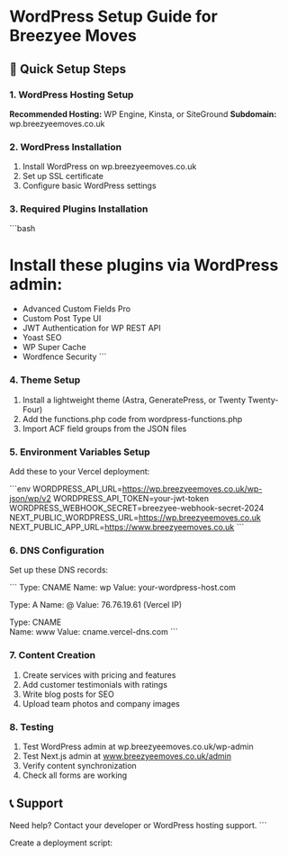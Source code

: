 # WordPress Setup Guide for Breezyee Moves

## 🚀 Quick Setup Steps

### 1. WordPress Hosting Setup
**Recommended Hosting:** WP Engine, Kinsta, or SiteGround
**Subdomain:** wp.breezyeemoves.co.uk

### 2. WordPress Installation
1. Install WordPress on wp.breezyeemoves.co.uk
2. Set up SSL certificate
3. Configure basic WordPress settings

### 3. Required Plugins Installation
\`\`\`bash
# Install these plugins via WordPress admin:
- Advanced Custom Fields Pro
- Custom Post Type UI
- JWT Authentication for WP REST API
- Yoast SEO
- WP Super Cache
- Wordfence Security
\`\`\`

### 4. Theme Setup
1. Install a lightweight theme (Astra, GeneratePress, or Twenty Twenty-Four)
2. Add the functions.php code from wordpress-functions.php
3. Import ACF field groups from the JSON files

### 5. Environment Variables Setup
Add these to your Vercel deployment:

\`\`\`env
WORDPRESS_API_URL=https://wp.breezyeemoves.co.uk/wp-json/wp/v2
WORDPRESS_API_TOKEN=your-jwt-token
WORDPRESS_WEBHOOK_SECRET=breezyee-webhook-secret-2024
NEXT_PUBLIC_WORDPRESS_URL=https://wp.breezyeemoves.co.uk
NEXT_PUBLIC_APP_URL=https://www.breezyeemoves.co.uk
\`\`\`

### 6. DNS Configuration
Set up these DNS records:

\`\`\`
Type: CNAME
Name: wp
Value: your-wordpress-host.com

Type: A
Name: @
Value: 76.76.19.61 (Vercel IP)

Type: CNAME  
Name: www
Value: cname.vercel-dns.com
\`\`\`

### 7. Content Creation
1. Create services with pricing and features
2. Add customer testimonials with ratings
3. Write blog posts for SEO
4. Upload team photos and company images

### 8. Testing
1. Test WordPress admin at wp.breezyeemoves.co.uk/wp-admin
2. Test Next.js admin at www.breezyeemoves.co.uk/admin
3. Verify content synchronization
4. Check all forms are working

## 📞 Support
Need help? Contact your developer or WordPress hosting support.
\`\`\`

Create a deployment script:
